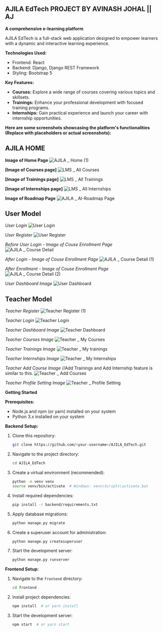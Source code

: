 ## AJILA EdTech PROJECT BY AVINASH JOHAL || AJ

**A comprehensive e-learning platform**

AJILA EdTech is a full-stack web application designed to empower learners with a dynamic and interactive learning experience. 

**Technologies Used:**

* Frontend: React
* Backend: Django, Django REST Framework
* Styling: Bootstrap 5

**Key Features:**

* **Courses:** Explore a wide range of courses covering various topics and skillsets.
* **Trainings:** Enhance your professional development with focused training programs.
* **Internships:** Gain practical experience and launch your career with internship opportunities.


**Here are some screenshots showcasing the platform's functionalities (Replace with placeholders or actual screenshots):**

## AJILA HOME

**Image of Home Page**
![AJILA _ Home (1)](https://github.com/avinashjohal/AJILA_EdTech/assets/93833286/f2a02fb8-3365-4b06-8b04-6c17903bb7be)

**[Image of Courses page]**
![LMS _ All Courses](https://github.com/avinashjohal/AJILA_EdTech/assets/93833286/e79d63a2-43a5-4cc0-951e-23fb40a3050d)


**[Image of Trainings page]**
![LMS _ All Trainings](https://github.com/avinashjohal/AJILA_EdTech/assets/93833286/284d6365-672f-4d8a-a78f-5c2c60774ab8)

**[Image of Internships page]**
![LMS _ All Internships](https://github.com/avinashjohal/AJILA_EdTech/assets/93833286/aa9723f9-a8fb-461a-8bca-f6b740fc8032)

**Image of Roadmap Page**
![AJILA _ AI-Roadmap Page](https://github.com/avinashjohal/AJILA_EdTech/assets/93833286/ec8cd56a-63fe-487f-8ae5-ca8bbe58d24a)



## User Model

*User Login*
![User Login](https://github.com/avinashjohal/AJILA_EdTech/assets/93833286/b1248ba5-7c25-48cc-b79a-b82c9a3d66c5)

*User Register*
![User Register](https://github.com/avinashjohal/AJILA_EdTech/assets/93833286/f16680d8-bf0e-4970-bcb0-a2ad3b094290)

*Before User Login - Image of Couse Enrollment Page*
![AJILA _ Course Detail](https://github.com/avinashjohal/AJILA_EdTech/assets/93833286/001c718b-7e25-402c-90f5-e0db9ecb25cb)

*After Login - Image of Couse Enrollment Page*
![AJILA _ Course Detail (1)](https://github.com/avinashjohal/AJILA_EdTech/assets/93833286/d8bd70c7-e005-48a1-878f-6b78bf0b298a)

*After Enrollment - Image of Couse Enrollment Page*
![AJILA _ Course Detail (2)](https://github.com/avinashjohal/AJILA_EdTech/assets/93833286/be1b8340-5f17-44c6-b86f-60852ddbadb3)

*User Dashboard Image*
![User Dashboard](https://github.com/avinashjohal/AJILA_EdTech/assets/93833286/e3854c38-8120-41cf-8969-81ea6f82db04)



## Teacher Model
*Teacher Register*
![Teacher Register (1)](https://github.com/avinashjohal/AJILA_EdTech/assets/93833286/d3fa73e6-ecb9-4a13-b834-96bd5a3244b2)

*Teacher Login*
![Teacher Login](https://github.com/avinashjohal/AJILA_EdTech/assets/93833286/ca4f38df-6b70-414f-8c68-d1a20b24231d)

*Teacher Dashboard Image*
![Teacher Dashboard](https://github.com/avinashjohal/AJILA_EdTech/assets/93833286/11f8982f-3dd4-4c6b-9275-246c46c45c12)

*Teacher Courses Image*
![Teacher _ My Courses](https://github.com/avinashjohal/AJILA_EdTech/assets/93833286/007f475e-ee57-4637-979a-64a4823f3a10)

*Teacher Trainings Image*
![Teacher _ My trainings](https://github.com/avinashjohal/AJILA_EdTech/assets/93833286/c00037b5-99f5-424b-9649-7f806841b1cc)

*Teacher Internships Image*
![Teacher _ My Internships](https://github.com/avinashjohal/AJILA_EdTech/assets/93833286/26a32e76-d1da-4c5f-acef-c93a017be818)

*Teacher Add Course Image* //Add Trainings and Add Internship feature is similar to this.
![Teacher _ Add Courses](https://github.com/avinashjohal/AJILA_EdTech/assets/93833286/76720007-fda4-40a1-afed-5ab485e1f1b8)

*Teacher Profile Setting Image*
![Teacher _ Profile Setting](https://github.com/avinashjohal/AJILA_EdTech/assets/93833286/a7cf4dd6-8057-40d3-b23b-e7837809006b)


**Getting Started**

**Prerequisites:**

* Node.js and npm (or yarn) installed on your system
* Python 3.x installed on your system

**Backend Setup:**

1. Clone this repository:
   ```bash
   git clone https://github.com/<your-username>/AJILA_EdTech.git
   ```
2. Navigate to the project directory:
   ```bash
   cd AJILA_EdTech
   ```
3. Create a virtual environment (recommended):
   ```bash
   python -m venv venv
   source venv/bin/activate  # Windows: venv\Scripts\activate.bat
   ```
4. Install required dependencies:
   ```bash
   pip install -r backend/requirements.txt
   ```
5. Apply database migrations:
   ```bash
   python manage.py migrate
   ```
6. Create a superuser account for administration:
   ```bash
   python manage.py createsuperuser
   ```
7. Start the development server:
   ```bash
   python manage.py runserver
   ```

**Frontend Setup:**

1. Navigate to the `frontend` directory:
   ```bash
   cd frontend
   ```
2. Install project dependencies:
   ```bash
   npm install  # or yarn install
   ```
3. Start the development server:
   ```bash
   npm start  # or yarn start
   ```

